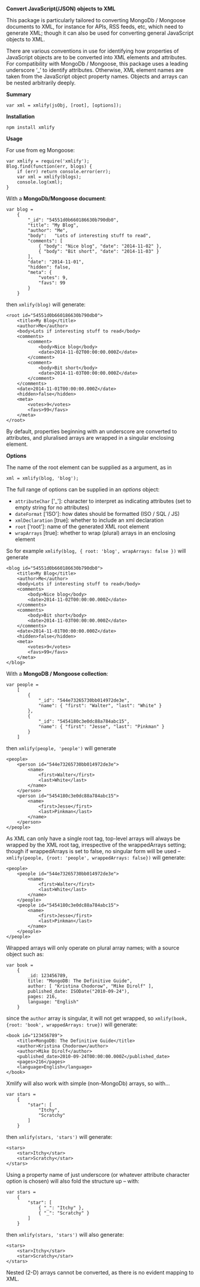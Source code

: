 **Convert JavaScript(/JSON) objects to XML**

This package is particularly tailored to converting MongoDb / Mongoose documents to XML, for
instance for APIs, RSS feeds, etc, which need to generate XML; though it can also be used for
converting general JavaScript objects to XML.

There are various conventions in use for identifying how properties of JavaScript objects are to be
converted into XML elements and attributes. For compatibility with MongoDb / Mongoose, this package
uses a leading underscore ‘_’ to identify attributes. Otherwise, XML element names are taken from
the JavaScript object property names. Objects and arrays can be nested arbitrarily deeply.

**Summary**

    var xml = xmlify(jsObj, [root], [options]);

**Installation**

    npm install xmlify

**Usage**

For use from eg Mongoose:

    var xmlify = require('xmlify');
    Blog.find(function(err, blogs) {
        if (err) return console.error(err);
        var xml = xmlify(blogs);
        console.log(xml);
    }

With a **MongoDb/Mongoose document**:

    var blog =
        {
            "_id": "54551d0b660186630b790db0",
            "title": "My Blog",
            "author": "Me",
            "body":   "Lots of interesting stuff to read",
            "comments": [
                { "body": "Nice blog", "date": "2014-11-02" },
                { "body": "Bit short", "date": "2014-11-03" }
            ],
            "date": "2014-11-01",
            "hidden": false,
            "meta": {
                "votes": 9,
                "favs": 99
            }
        }

then `xmlify(blog)` will generate:

    <root id="54551d0b660186630b790db0">
        <title>My Blog</title>
        <author>Me</author>
        <body>Lots if interesting stuff to read</body>
        <comments>
            <comment>
                <body>Nice blog</body>
                <date>2014-11-02T00:00:00.000Z</date>
            </comment>
            <comment>
                <body>Bit short</body>
                <date>2014-11-03T00:00:00.000Z</date>
            </comment>
        </comments>
        <date>2014-11-01T00:00:00.000Z</date>
        <hidden>false</hidden>
        <meta>
            <votes>9</votes>
            <favs>99</favs>
        </meta>
    </root>

By default, properties beginning with an underscore are converted to attributes, and pluralised
arrays are wrapped in a singular enclosing element.

**Options**

The name of the root element can be supplied as a argument, as in

    xml = xmlify(blog, 'blog');

The full range of options can be supplied in an *options* object:

* `attributeChar` ['_']: character to interpret as indicating attributes (set to empty string for no attributes)
* `dateFormat` ['ISO']: how dates should be formatted (ISO / SQL / JS)
* `xmlDeclaration` [true]: whether to include an xml declaration
* `root` ['root']: name of the generated XML root element
* `wrapArrays` [true]: whether to wrap (plural) arrays in an enclosing element


So for example `xmlify(blog, { root: 'blog', wrapArrays: false })` will generate

    <blog id="54551d0b660186630b790db0">
        <title>My Blog</title>
        <author>Me</author>
        <body>Lots if interesting stuff to read</body>
        <comments>
            <body>Nice blog</body>
            <date>2014-11-02T00:00:00.000Z</date>
        </comments>
        <comments>
            <body>Bit short</body>
            <date>2014-11-03T00:00:00.000Z</date>
        </comments>
        <date>2014-11-01T00:00:00.000Z</date>
        <hidden>false</hidden>
        <meta>
            <votes>9</votes>
            <favs>99</favs>
        </meta>
    </blog>

With a **MongoDB / Mongoose collection**:

    var people =
        [
            {
                "_id": "544e73265730bb014972de3e",
                "name": { "first": "Walter", "last": "White" }
            },
            {
                "_id": "5454180c3e0dc88a784abc15",
                "name": { "first": "Jesse", "last": "Pinkman" }
            }
        ]

then `xmlify(people, 'people')` will generate

    <people>
        <person id="544e73265730bb014972de3e">
            <name>
                <first>Walter</first>
                <last>White</last>
            </name>
        </person>
        <person id="5454180c3e0dc88a784abc15">
            <name>
                <first>Jesse</first>
                <last>Pinkman</last>
            </name>
        </person>
    </people>

As XML can only have a single root tag, top-level arrays will always be wrapped by the XML root tag,
irrespective of the wrappedArrays setting; though if wrappedArrays is set to false, no singular form
will be used – `xmlify(people, {root: 'people', wrappedArrays: false})` will generate:

    <people>
        <people id="544e73265730bb014972de3e">
            <name>
                <first>Walter</first>
                <last>White</last>
            </name>
        </people>
        <people id="5454180c3e0dc88a784abc15">
            <name>
                <first>Jesse</first>
                <last>Pinkman</last>
            </name>
        </people>
    </people>

Wrapped arrays will only operate on plural array names; with a source object such as:

    var book =
        {
            _id: 123456789,
            title: "MongoDB: The Definitive Guide",
            author: [ "Kristina Chodorow", "Mike Dirolf" ],
            published_date: ISODate("2010-09-24"),
            pages: 216,
            language: "English"
        }

since the `author` array is singular, it will not get wrapped, so `xmlify(book, {root: 'book',
wrappedArrays: true})` will generate:

    <book id="123456789">
        <title>MongoDB: The Definitive Guide</title>
        <author>Kristina Chodorow</author>
        <author>Mike Dirolf</author>
        <published_date>2010-09-24T00:00:00.000Z</published_date>
        <pages>216</pages>
        <language>English</language>
    </book>

Xmlify will also work with simple (non-MongoDb) arrays, so with...

    var stars =
        {
            "star": [
                "Itchy",
                "Scratchy"
            ]
        }

then `xmlify(stars, 'stars')` will generate:

    <stars>
        <star>Itchy</star>
        <star>Scratchy</star>
    </stars>

Using a property name of just underscore (or whatever attribute character option is chosen) will
also fold the structure up – with:

    var stars =
        {
            "star": [
                { "_": "Itchy" },
                { "_": "Scratchy" }
            ]
        }

then `xmlify(stars, 'stars')` will also generate:

    <stars>
        <star>Itchy</star>
        <star>Scratchy</star>
    </stars>

Nested (2-D) arrays cannot be converted, as there is no evident mapping to XML.
